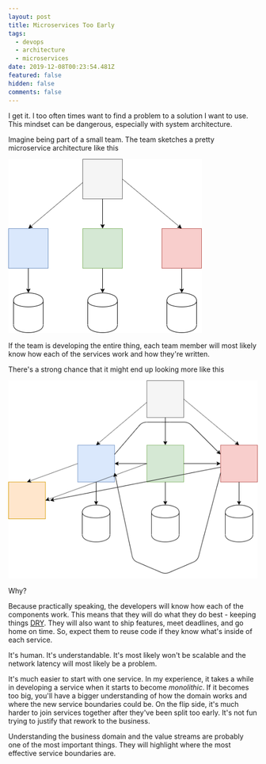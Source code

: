 ```yaml
---
layout: post
title: Microservices Too Early
tags:
  - devops
  - architecture
  - microservices
date: 2019-12-08T00:23:54.481Z
featured: false
hidden: false
comments: false
---
```



I get it. I too often times want to find a problem to a solution I want to use. This mindset can be dangerous, especially with system architecture. 

Imagine being part of a small team. The team sketches a pretty microservice architecture like this

![](/assets/uploads/architecture_a.png "Pretty Architecture")

If the team is developing the entire thing, each team member will most likely know how each of the services work and how they're written.

There's a strong chance that it might end up looking more like this

![](/assets/uploads/architecture_b.png "Ugly Architecture")


Why?

Because practically speaking, the developers will know how each of the components work. This means that they will do what they do best - keeping things [DRY](https://en.wikipedia.org/wiki/Don%27t_repeat_yourself). They will also want to ship features, meet deadlines, and go home on time. So, expect them to reuse code if they know what's inside of each service.

It's human. It's understandable. It's most likely won't be scalable and the network latency will most likely be a problem. 

It's much easier to start with one service. In my experience, it takes a while in developing a service when it starts to become _monolithic_. If it becomes too big, you'll have a bigger understanding of how the domain works and where the new service boundaries could be. On the flip side, it's much harder to join services together after they've been split too early. It's not fun trying to justify that rework to the business. 

Understanding the business domain and the value streams are probably one of the most important things. They will highlight where the most effective service boundaries are.
